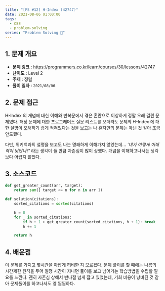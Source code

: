 ```yaml
---
title: "[PS #12] H-Index (42747)"
date: 2021-08-06 01:00:00
tags:
  - CSE
  - problem-solving
series: "Problem Solving 🤔"
---
```


## 1. 문제 개요

- **문제 링크** : https://programmers.co.kr/learn/courses/30/lessons/42747
- **난이도** : Level 2
- **주제** : 정렬
- **풀이 일자** : `2021/08/06`

## 2. 문제 접근

H-Index 의 개념에 대한 이해와 반복문에서 겪은 혼란으로 이상하게 정말 오래 걸린 문제였다. 해당 문제에 대한 프로그래머스 질문 리스트를 보더라도 문제의 H-Index 에 대한 설명이 오해하기 쉽게 적혀있다는 것을 보고는 나 혼자만의 문제는 아닌 것 같아 조금 안도했다.

다만, 위키백과의 설명을 보고도 나는 명쾌하게 이해가지 않았는데... _'내가 이렇게 이해력이 낮았나?'_ 라는 생각이 들 만큼 자존심이 많이 상했다. 개념을 이해하고나서는 생각보다 어렵지 않았다.

## 3. 소스코드

```python
def get_greater_count(arr, target):
    return sum([ target <= n for n in arr ])

def solution(citations):
    sorted_citations = sorted(citations)

    h = 0
    for _ in sorted_citations:
        if h + 1 > get_greater_count(sorted_citations, h + 1): break
        h += 1

    return h
```

## 4. 배운점

이 문제를 가지고 몇시간을 아깝게 허비한 지 모르겠다. 문제 풀이를 할 때에는 나름의 시간제한 원칙을 두어 일정 시간이 지나면 풀이를 보고 넘어가는 학습방법을 수립할 필요를 느낀다. 괜히 자존심 상해서 반나절 넘게 잡고 있었는데, 기회 비용이 낭비된 것 같아 문제풀이를 하고나서도 영 찝찝하다.
